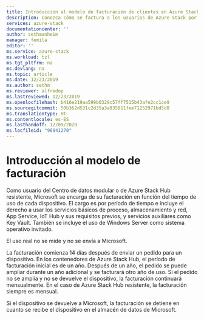 ```yaml
---
title: Introducción al modelo de facturación de clientes en Azure Stack | Microsoft Docs
description: Conozca cómo se factura a los usuarios de Azure Stack por el uso de los recursos.
services: azure-stack
documentationcenter: ''
author: sethmanheim
manager: femila
editor: ''
ms.service: azure-stack
ms.workload: tzl
ms.tgt_pltfrm: na
ms.devlang: na
ms.topic: article
ms.date: 12/23/2019
ms.author: sethm
ms.reviewer: alfredop
ms.lastreviewed: 12/23/2019
ms.openlocfilehash: b416e219aa599b0329c57ff7515b43afe2cc1ce9
ms.sourcegitcommit: 50b362d531c2d35a3a935811fee71252971bd5d8
ms.translationtype: HT
ms.contentlocale: es-ES
ms.lasthandoff: 12/09/2020
ms.locfileid: "96941270"
---
```

# <a name="billing-model-overview"></a>Introducción al modelo de facturación

Como usuario del Centro de datos modular o de Azure Stack Hub resistente, Microsoft se encarga de su facturación en función del tiempo de uso de cada dispositivo. El cargo es por período de tiempo e incluye el derecho a usar los servicios básicos de proceso, almacenamiento y red, App Service, IoT Hub y sus requisitos previos, y servicios auxiliares como Key Vault. También se incluye el uso de Windows Server como sistema operativo invitado.

El uso real no se mide y no se envía a Microsoft.

La facturación comienza 14 días después de enviar un pedido para un dispositivo. En los contenedores de Azure Stack Hub, el período de facturación inicial es de un año. Después de un año, el pedido se puede ampliar durante un año adicional y se facturará otro año de uso. Si el pedido no se amplía y no se devuelve el dispositivo, la facturación continuará mensualmente. En el caso de Azure Stack Hub resistente, la facturación siempre es mensual.

Si el dispositivo se devuelve a Microsoft, la facturación se detiene en cuanto se recibe el dispositivo en el almacén de datos de Microsoft.


